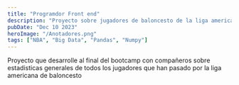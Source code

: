 ```yaml
---
title: "Programdor Front end"
description: "Proyecto sobre jugadores de baloncesto de la liga americana"
pubDate: "Dec 10 2023"
heroImage: "/Anotadores.png"
tags: ["NBA", "Big Data", "Pandas", "Numpy"]
---
```

Proyecto que desarrolle al final del bootcamp con compañeros sobre estadisticas generales de todos los jugadores que han pasado por la liga americana de baloncesto